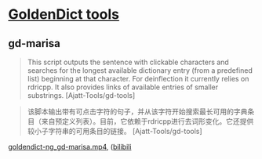 # [GoldenDict tools](https://github.com/Ajatt-Tools/gd-tools)

## gd-marisa

> This script outputs the sentence with clickable characters and searches for the longest available dictionary entry (from a predefined list) beginning at that character. For deinflection it currently relies on rdricpp. It also provides links of available entries of smaller substrings. [Ajatt-Tools/gd-tools]

> 该脚本输出带有可点击字符的句子，并从该字符开始搜索最长可用的字典条目（来自预定义列表）。目前，它依赖于rdricpp进行去词形变化。它还提供较小子字符串的可用条目的链接。 [Ajatt-Tools/gd-tools]

[goldendict-ng_gd-marisa.mp4](https://scillidan.github.io/media_cheat/opt/goldendict-ng_gd-marisa.mp4), ([bilibili](https://www.bilibili.com/video/BV1pC411Y7mu)
